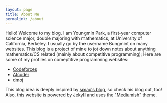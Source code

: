 ```yaml
---
layout: page
title: About Me
permalink: /about
---
```


Hello! Welcome to my blog. I am Youngmin Park, a first-year computer science major, double majoring with mathematics,
at University of California, Berkeley. I usually go by the username Bungmint on many websites. This blog
is a project of mine to jot down notes about anything mathematics/CS related (mainly about competitive programming);
Here are some of my profiles on comeptitive programming websites:

- [Codeforces](https://codeforces.com/profile/Bungmint)
- [Atcoder](https://atcoder.jp/users/Bungmint)
- [dmoj](https://dmoj.ca/user/Bungmint)

This blog idea is deeply inspired by [smax's blog](https://mzhang2021.github.io/cp-blog/), so check his blog out, too!
Also, this website is powered by [Jekyll](https://jekyllrb.com/) and uses the ["Mediumish"](https://github.com/wowthemesnet/mediumish-theme-jekyll) theme.
